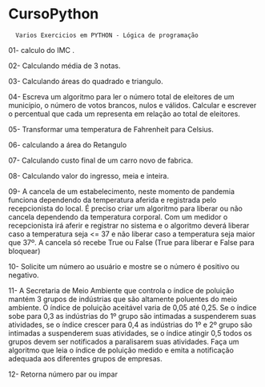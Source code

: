 # CursoPython

      Varios Exercicios em PYTHON - Lógica de programação
01- calculo do IMC . 

02- Calculando média de 3 notas.

03- Calculando áreas do quadrado e triangulo.

04- Escreva um algoritmo para ler o número total de 
    eleitores de um município, o número de votos brancos,
    nulos e válidos. Calcular e escrever o percentual que 
    cada um representa em relação ao total de eleitores.

05- Transformar uma temperatura de Fahrenheit para Celsius.
    
06- calculando a área do Retangulo

07- Calculando custo final de um carro novo de fabrica.

08- Calculando valor do ingresso, meia e inteira.

09- A cancela de um estabelecimento, neste momento de pandemia funciona dependendo da temperatura
aferida e registrada pelo recepcionista do local. É preciso criar um algoritmo para liberar ou não cancela
dependendo da temperatura corporal. Com um medidor o recepcionista irá aferir e registrar no sistema e o algoritmo
deverá liberar caso a temperatura seja <= 37 e não liberar caso a temperatura seja maior que 37º.
A cancela só recebe True ou False (True para liberar e False para bloquear)

10- Solicite um número ao usuário e mostre se o número é positivo ou negativo.

11- A Secretaria de Meio Ambiente que controla o índice de poluição mantém 3 grupos de indústrias que
são altamente poluentes do meio ambiente. O índice de poluição aceitável varia de 0,05 até 0,25.
Se o índice sobe para 0,3 as indústrias do 1º grupo são intimadas a suspenderem suas atividades,
se o índice crescer para 0,4 as indústrias do 1º e 2º grupo são intimadas a suspenderem suas atividades,
se o índice atingir 0,5 todos os grupos devem ser notificados a paralisarem suas atividades. Faça um algoritmo que leia o
índice de poluição medido e emita a notificação adequada aos diferentes grupos de empresas.

12- Retorna número par ou impar

